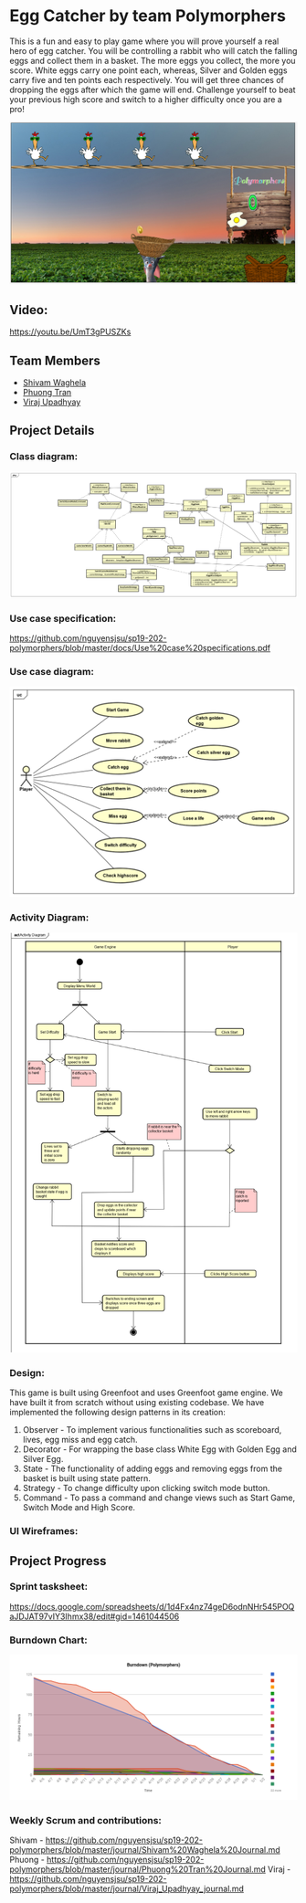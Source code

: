 # Egg Catcher by team Polymorphers
This is a fun and easy to play game where you will prove yourself a real hero of egg catcher. You will be controlling a rabbit who will catch the falling eggs and collect them in a basket. The more eggs you collect, the more you score. White eggs carry one point each, whereas, Silver and Golden eggs carry five and ten points each respectively. You will get three chances of dropping the eggs after which the game will end. Challenge yourself to beat your previous high score and switch to a higher difficulty once you are a pro!

![](https://github.com/nguyensjsu/sp19-202-polymorphers/blob/master/docs/GamePlayImage.PNG)

## Video:
https://youtu.be/UmT3gPUSZKs

## Team Members
* [Shivam Waghela](https://github.com/shivamwaghela)
* [Phuong Tran](https://github.com/fuongbregas)
* [Viraj Upadhyay](https://github.com/viraj1995)

## Project Details
### Class diagram:
![](https://github.com/nguyensjsu/sp19-202-polymorphers/blob/master/docs/Class%20Diagram.png)

### Use case specification:
https://github.com/nguyensjsu/sp19-202-polymorphers/blob/master/docs/Use%20case%20specifications.pdf

### Use case diagram:
![](https://github.com/nguyensjsu/sp19-202-polymorphers/blob/master/docs/Egg%20Catcher%20-%20Use%20case%20diagram.png)
### Activity Diagram:
![](https://github.com/nguyensjsu/sp19-202-polymorphers/blob/master/docs/Egg%20Catcher%20-%20Activity%20Diagram.png) 

### Design:
This game is built using Greenfoot and uses Greenfoot game engine. We have built it from scratch without using existing codebase. We have implemented the following design patterns in its creation:
1. Observer - To implement various functionalities such as scoreboard, lives, egg miss and egg catch.
2. Decorator - For wrapping the base class White Egg with Golden Egg and Silver Egg.
3. State - The functionality of adding eggs and removing eggs from the basket is built using state pattern.
4. Strategy - To change difficulty upon clicking switch mode button.
5. Command - To pass a command and change views such as Start Game, Switch Mode and High Score.

### UI Wireframes:


## Project Progress
### Sprint tasksheet:
https://docs.google.com/spreadsheets/d/1d4Fx4nz74geD6odnNHr545POQaJDJAT97vIY3Ihmx38/edit#gid=1461044506
### Burndown Chart:
![](https://github.com/nguyensjsu/sp19-202-polymorphers/blob/master/docs/BurnDown%20Chart%20-%20Polymorphers.png)

### Weekly Scrum and contributions:
Shivam - https://github.com/nguyensjsu/sp19-202-polymorphers/blob/master/journal/Shivam%20Waghela%20Journal.md
Phuong - https://github.com/nguyensjsu/sp19-202-polymorphers/blob/master/journal/Phuong%20Tran%20Journal.md
Viraj - https://github.com/nguyensjsu/sp19-202-polymorphers/blob/master/journal/Viraj_Upadhyay_journal.md
